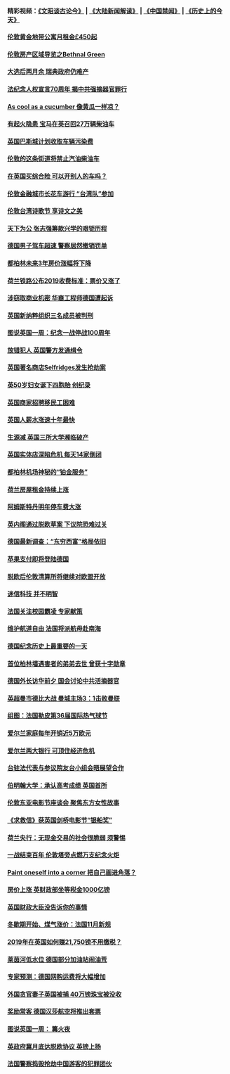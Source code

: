 #### 精彩视频：[《文昭谈古论今》](https://github.com/gfw-breaker/wenzhao/blob/master/README.md?t=11192131) | [《大陆新闻解读》](https://github.com/gfw-breaker/ntdtv-comedy/blob/master/README.md?t=11192131) | [《中国禁闻》](https://github.com/gfw-breaker/ntdtv-news/blob/master/README.md?t=11192131) | [《历史上的今天》](https://github.com/gfw-breaker/today-in-history/blob/master/README.md?t=11192131) 

#### [伦敦黄金地带公寓月租金£450起](../pages/nsc974/n10861788.md?t=11192131) 

#### [伦敦房产区域导览之Bethnal Green](../pages/nsc974/n10862184.md?t=11192131) 

#### [大选后两月余 瑞典政府仍难产](../pages/nsc974/n10861579.md?t=11192131) 

#### [法纪念人权宣言70周年 揭中共强摘器官罪行](../pages/nsc974/n10860106.md?t=11192131) 

#### [As cool as a cucumber 像黄瓜一样凉？](../pages/nsc974/n10859489.md?t=11192131) 

#### [有起火隐患 宝马在英召回27万辆柴油车](../pages/nsc974/n10859484.md?t=11192131) 

#### [英国巴斯城计划收取车辆污染费](../pages/nsc974/n10859479.md?t=11192131) 

#### [伦敦的这条街道将禁止汽油柴油车](../pages/nsc974/n10859470.md?t=11192131) 

#### [在英国买综合险 可以开别人的车吗？](../pages/nsc974/n10859464.md?t=11192131) 

#### [伦敦金融城市长花车游行 “台湾队”参加](../pages/nsc974/n10858774.md?t=11192131) 

#### [伦敦台湾诗歌节 享诗文之美](../pages/nsc974/n10858757.md?t=11192131) 

#### [天下为公 张志强筹款兴学的艰钜历程](../pages/nsc974/n10858732.md?t=11192131) 

#### [德国男子驾车超速 警察居然撤销罚单](../pages/nsc974/n10856259.md?t=11192131) 

#### [都柏林未来3年房价涨幅将下降](../pages/nsc974/n10856230.md?t=11192131) 

#### [荷兰铁路公布2019收费标准：票价又涨了](../pages/nsc974/n10856218.md?t=11192131) 

#### [涉窃取商业机密 华裔工程师德国遭起诉](../pages/nsc974/n10854819.md?t=11192131) 

#### [英国新纳粹组织三名成员被判刑](../pages/nsc974/n10854209.md?t=11192131) 

#### [图说英国一周：纪念一战停战100周年](../pages/nsc974/n10854258.md?t=11192131) 

#### [放错犯人 英国警方发通缉令](../pages/nsc974/n10854253.md?t=11192131) 

#### [英国著名商店Selfridges发生抢劫案](../pages/nsc974/n10854242.md?t=11192131) 

#### [英50岁妇女诞下四胞胎 创纪录](../pages/nsc974/n10854237.md?t=11192131) 

#### [英国商家招聘移民工困难](../pages/nsc974/n10854233.md?t=11192131) 

#### [英国人薪水涨速十年最快](../pages/nsc974/n10854228.md?t=11192131) 

#### [生源减 英国三所大学濒临破产](../pages/nsc974/n10854219.md?t=11192131) 

#### [英国实体店深陷危机 每天14家倒闭](../pages/nsc974/n10854195.md?t=11192131) 

#### [都柏林机场神秘的“铂金服务”](../pages/nsc974/n10853840.md?t=11192131) 

#### [荷兰房屋租金持续上涨](../pages/nsc974/n10853784.md?t=11192131) 

#### [阿姆斯特丹明年停车费大涨](../pages/nsc974/n10853736.md?t=11192131) 

#### [英内阁通过脱欧草案 下议院恐难过关](../pages/nsc974/n10852462.md?t=11192131) 

#### [德国最新调查：“东穷西富”格局依旧](../pages/nsc974/n10852268.md?t=11192131) 

#### [苹果支付即将登陆德国](../pages/nsc974/n10852246.md?t=11192131) 

#### [脱欧后伦敦清算所将继续对欧盟开放](../pages/nsc974/n10852082.md?t=11192131) 

#### [迷信科技 并不明智](../pages/nsc974/n10851197.md?t=11192131) 

#### [法国关注校园霸凌 专家献策](../pages/nsc974/n10851199.md?t=11192131) 

#### [维护航道自由 法国将派航母赴南海](../pages/nsc974/n10851001.md?t=11192131) 

#### [德国纪念历史上最重要的一天](../pages/nsc974/n10849304.md?t=11192131) 

#### [首位柏林墙遇害者的弟弟去世 曾获十字勋章](../pages/nsc974/n10849268.md?t=11192131) 

#### [德国外长访华前夕 国会讨论中共活摘器官](../pages/nsc974/n10848903.md?t=11192131) 

#### [英超曼市德比大战 曼城主场3：1击败曼联](../pages/nsc974/n10848899.md?t=11192131) 

#### [组图：法国勒皮第36届国际热气球节](../pages/nsc974/n10845459.md?t=11192131) 

#### [爱尔兰家庭每年开销近5万欧元](../pages/nsc974/n10844726.md?t=11192131) 

#### [爱尔兰两大银行 可顶住经济危机](../pages/nsc974/n10844706.md?t=11192131) 

#### [台驻法代表与参议院友台小组会晤展望合作](../pages/nsc974/n10843796.md?t=11192131) 

#### [伯明翰大学：承认高考成绩 英国首所](../pages/nsc974/n10843334.md?t=11192131) 

#### [伦敦东亚电影节座谈会 聚焦东方女性故事](../pages/nsc974/n10843306.md?t=11192131) 

#### [《求救信》获英国剑桥电影节“银船奖”](../pages/nsc974/n10842268.md?t=11192131) 

#### [荷兰央行：无现金交易的社会很脆弱 须警惕](../pages/nsc974/n10841150.md?t=11192131) 

#### [一战结束百年 伦敦塔旁点燃万支纪念火炬](../pages/nsc974/n10841092.md?t=11192131) 

#### [Paint oneself into a corner 把自己画进角落？](../pages/nsc974/n10841190.md?t=11192131) 

#### [房价上涨 英财政部坐等税金1000亿镑](../pages/nsc974/n10841187.md?t=11192131) 

#### [英国财政大臣没告诉你的事情](../pages/nsc974/n10841141.md?t=11192131) 

#### [冬歇期开始、煤气涨价：法国11月新规](../pages/nsc974/n10841075.md?t=11192131) 

#### [2019年在英国如何赚21,750镑不用缴税？](../pages/nsc974/n10841101.md?t=11192131) 

#### [莱茵河低水位 德国部分加油站闹油荒](../pages/nsc974/n10841002.md?t=11192131) 

#### [专家预测：德国网购运费将大幅增加](../pages/nsc974/n10840951.md?t=11192131) 

#### [外国贪官妻子英国被捕 40万镑珠宝被没收](../pages/nsc974/n10838830.md?t=11192131) 

#### [奖励常客 德国汉莎航空将推出套票](../pages/nsc974/n10838351.md?t=11192131) 

#### [图说英国一周： 篝火夜](../pages/nsc974/n10838913.md?t=11192131) 

#### [英政府冀月底达脱欧协议 英镑上扬](../pages/nsc974/n10838808.md?t=11192131) 

#### [法国警察捣毁抢劫中国游客的犯罪团伙](../pages/nsc974/n10838404.md?t=11192131) 

